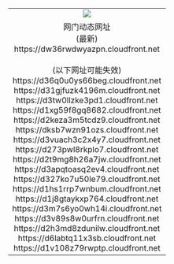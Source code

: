 ﻿<table>
  <tr></tr>
  <tr><td colspan=2 align=center><img src="https://dw36rwdwyazpn.cloudfront.net/Up/oGate.jpg" /></td></tr>
  <tr><td colspan=2 align=center>网门动态网址<br/>(最新)
<br>https://dw36rwdwyazpn.cloudfront.net
<br/><br/>(以下网址可能失效)
<br>https://d36q0u0ys66beg.cloudfront.net
<br>https://d31gjfuzk4196m.cloudfront.net
<br>https://d3tw0llzke3pd1.cloudfront.net
<br>https://d1xg59f8gq8682.cloudfront.net
<br>https://d2keza3m5tcdz9.cloudfront.net
<br>https://dksb7wzn91ozs.cloudfront.net
<br>https://d3vuach3c2x4y7.cloudfront.net
<br>https://d273pwl8rkplo7.cloudfront.net
<br>https://d2t9mg8h26a7jw.cloudfront.net
<br>https://d3apqtoasq2ev4.cloudfront.net
<br>https://d327ko7u50le79.cloudfront.net
<br>https://d1hs1rrp7wnbum.cloudfront.net
<br>https://d1j8gtaykxp764.cloudfront.net
<br>https://d3m7s6yo0wh14i.cloudfront.net
<br>https://d3v89s8w0urfrn.cloudfront.net
<br>https://d2h3md8zdunilw.cloudfront.net
<br>https://d6labtq11x3sb.cloudfront.net
<br>https://d1v108z79rwptp.cloudfront.net
    </td>
  </tr>
</table>
